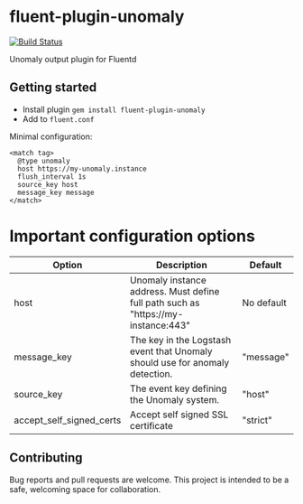 # fluent-plugin-unomaly

[![Build Status](https://travis-ci.org/unomaly/fluent-plugin-unomaly.svg?branch=master)](https://travis-ci.org/unomaly/fluent-plugin-unomaly)

Unomaly output plugin for Fluentd

## Getting started

- Install plugin `gem install fluent-plugin-unomaly`
- Add to `fluent.conf`

Minimal configuration:

```
<match tag>
  @type unomaly
  host https://my-unomaly.instance
  flush_interval 1s
  source_key host
  message_key message
</match>
```

# Important configuration options

| Option                   | Description                                                                       | Default    |
| ------------------------ | --------------------------------------------------------------------------------- | ---------- |
| host                     | Unomaly instance address. Must define full path such as "https://my-instance:443" | No default |
| message_key              | The key in the Logstash event that Unomaly should use for anomaly detection.      | "message"  |
| source_key               | The event key defining the Unomaly system.                                        | "host"     |
| accept_self_signed_certs | Accept self signed SSL certificate                                                | "strict"   |

## Contributing

Bug reports and pull requests are welcome. This project is intended to
be a safe, welcoming space for collaboration.
